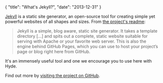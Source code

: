 {
    "title": "What's Jekyll?",
    "date": "2013-12-31"
}

[Jekyll](http://jekyllrb.com) is a static site generator, an
open-source tool for creating simple yet powerful websites of all
shapes and sizes. From [the project's
readme](https://github.com/mojombo/jekyll/blob/master/README.markdown):

  > Jekyll is a simple, blog aware, static site generator. It takes a
  > template directory [...] and spits out a complete, static website
  > suitable for serving with Apache or your favorite web server. This
  > is also the engine behind GitHub Pages, which you can use to host
  > your project’s page or blog right here from GitHub.

It's an immensely useful tool and one we encourage you to use here
with Hyde.

Find out more by [visiting the project on
GitHub](https://github.com/mojombo/jekyll).
